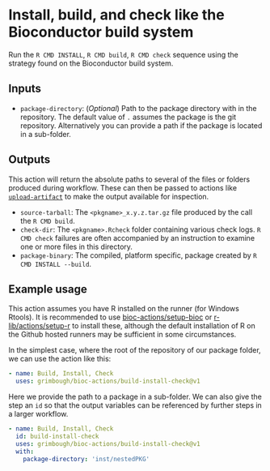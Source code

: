 # Install, build, and check like the Bioconductor build system

Run the `R CMD INSTALL`, `R CMD build`, `R CMD check` sequence using the strategy found on the Bioconductor build system.

## Inputs

- `package-directory`: (*Optional*) Path to the package directory with in the repository.  The default value of `.` assumes the package is the git repository. Alternatively you can provide a path if the package is located in a sub-folder.

## Outputs

This action will return the absolute paths to several of the files or folders produced during workflow.  These can then be passed to actions like [`upload-artifact`](https://github.com/actions/upload-artifact) to make the output available for inspection.

- `source-tarball`: The `<pkgname>_x.y.z.tar.gz` file produced by the call the `R CMD build`.
- `check-dir`: The `<pkgname>.Rcheck` folder containing various check logs.  `R CMD check` failures are often accompanied by an instruction to examine one or more files in this directory.
- `package-binary`: The compiled, platform specific, package created by `R CMD INSTALL --build`.

## Example usage

This action assumes you have R installed on the runner (for Windows Rtools).  It is recommended to use [bioc-actions/setup-bioc](https://github.com/grimbough/bioc-actions/tree/v1/setup-bioc) or [r-lib/actions/setup-r](https://github.com/r-lib/actions/tree/v2/setup-r) to install these, although the default installation of R on the Github hosted runners may be sufficient in some circumstances. 

In the simplest case, where the root of the repository of our package folder, we can use the action like this:

```yaml
- name: Build, Install, Check
  uses: grimbough/bioc-actions/build-install-check@v1
```

Here we provide the path to a package in a sub-folder.  We can also give the step an `id` so that the output variables can be referenced by further steps in a larger workflow.

```yaml
- name: Build, Install, Check
  id: build-install-check
  uses: grimbough/bioc-actions/build-install-check@v1
  with:
    package-directory: 'inst/nestedPKG'
```